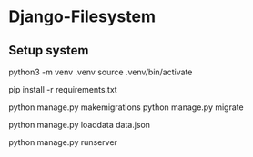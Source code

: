 # Django-Filesystem

## Setup system

python3 -m venv .venv
source .venv/bin/activate

pip install -r requirements.txt

python manage.py makemigrations
python manage.py migrate

python manage.py loaddata data.json

python manage.py runserver
